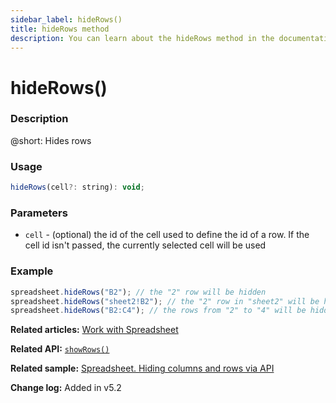 ```yaml
---
sidebar_label: hideRows()
title: hideRows method
description: You can learn about the hideRows method in the documentation of the DHTMLX JavaScript Spreadsheet library. Browse developer guides and API reference, try out code examples and live demos, and download a free 30-day evaluation version of DHTMLX Spreadsheet.
---
```


# hideRows()

### Description

@short: Hides rows

### Usage

~~~jsx
hideRows(cell?: string): void;
~~~

### Parameters

- `cell` - (optional) the id of the cell used to define the id of a row. If the cell id isn't passed, the currently selected cell will be used 

### Example

~~~jsx 
spreadsheet.hideRows("B2"); // the "2" row will be hidden 
spreadsheet.hideRows("sheet2!B2"); // the "2" row in "sheet2" will be hidden 
spreadsheet.hideRows("B2:C4"); // the rows from "2" to "4" will be hidden 
~~~

**Related articles:** [Work with Spreadsheet](working_with_ssheet.md/#hidingshowing-rows-and-columns)

**Related API:** [`showRows()`](api/spreadsheet_showrows_method.md)

**Related sample:** [Spreadsheet. Hiding columns and rows via API](https://snippet.dhtmlx.com/zere1ote)

**Change log:** Added in v5.2
